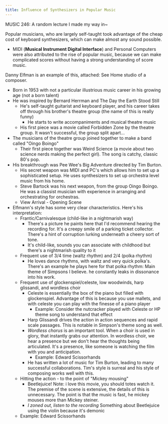 ```yaml
---
title: Influence of Synthesizers in Popular Music
---
```

MUSIC 246: A random lecture I made my way in~

Popular musicians, who are largely self-taught took advantage of the cheap cost of keyboard synthesizers, which can make almost any sound possible.
- MIDI (**Musical Instrument Digital Interface**) and Personal Computers were also attributed to the rise of popular music, because we can make complicated scores without having a strong understanding of score music. 

Danny Elfman is an example of this, attached: See Home studio of a composer. 
- Born in 1953 with not a particular illustrious music career in his growing age (not a born talent)
- He was inspired by Bernard Herrman and The Day the Earth Stood Still
	- He's self-taught guitarist and keyboard player, and his career takes off through his brother's theatre group (the name of this is really funny)
		- He starts to write accompaniments and musical theatre music
	- His first piece was a movie called Forbidden Zone by the theatre group. It wasn't successful, the group split apart...
- The musicians of the theatre group joined together to make a band called "Oingo Boingo"
	- Their first piece together was Weird Science (a movie about two science nerds making the perfect girl). The song is catchy, classic 80's pop. 
- His breakthrough was Pee Wee's Big Adventure directed by Tim Burton. 
	- His secret weapon was MIDI and PC's which allows him to set up a sophisticated setup. He uses synthesizers to set up orchestra level music from his home.
	- Steve Bartock was his next weapon, from the group Oingo Boingo. He was a classist musician with experience in arranging and orchestrating for orchestras.
	- View Arrival - Opening Scene
- Elfmann's style has some very clear characteristics. Here's his interpretation:
	- Frantic/Carnivalesque (child-like in a nightmarish way)
		- There's a picture he paints here that I'd recommend hearing the recording for. It's a creepy smile of a parking ticket collector. There's a hint of corruption lurking underneath a cheery sort of tone.
		- It's child-like, sounds you can associate with childhood but there's a nightmarish quality to it
	- Frequent use of 3/4 time (waltz rhythm) and 2/4 (polka rhythm)
		- He loves dance rhythms, with waltz and very quick polka's. There's an example he plays here for that polka rhythm: Main theme of Simpsons I believe. he constantly leaks in dissonance into his work. 
	- Frequent use of glockenspiel/celeste, low woodwinds, harp glissandi, and wordless choir
		- Celeste is essentially the box of the piano but filled with glockenspiel. Advantage of this is because you use mallets, and with celeste you can play with the finesse of a piano player
			- Example: Consider the nutcracker played with Celeste or HP theme song to understand that effect
		- Harp Glissandi drives the action in action sequences and rapid scale passages. This is notable in Simpson's theme song as well. 
		- _Wordless chorus_ is an important tool. When a choir is used in glory, that instantly grabs our attention. In wordless choir, we hear a presence but we don't hear the thoughts being articulated. It's a presence, like someone is watching the film with you and anticipation.
			- Example: Edward Scissorhands 
		- He has written a lot of music for Tim Burton, leading to many successful collaborations. Tim's style is surreal and his style of composing works well with this. 
	- Hitting the action - to the point of "Mickey mousing"
		- Beetlejuice! Note: i love this movie, you should totes watch it. The premise of the scene is extensive, the details of this is unnecessary. The point is that the music is fast, he mickey mouses more than Mickey steiner.
		- *I zoned out, listen to the recording* Something about Beetlejuice using the violin because it's demonic 
	- Example: Edward Scissorhands 
